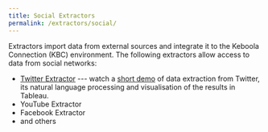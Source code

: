 ```yaml
---
title: Social Extractors
permalink: /extractors/social/
---
```


Extractors import data from external sources and integrate it to the Keboola Connection (KBC) environment.
The following extractors allow access to data from social networks:

- [Twitter Extractor](/extractors/social/twitter/) --- watch a [short demo](https://www.youtube.com/watch?v=dx03hlA7dTo) 
of data extraction from Twitter, its natural language processing and visualisation of the results in Tableau.
- YouTube Extractor
- Facebook Extractor
- and others
